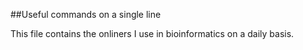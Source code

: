 ##Useful commands on a single line

This file contains the onliners I use in bioinformatics on a daily basis.

